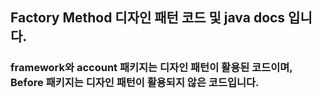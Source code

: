 ## Factory Method 디자인 패턴 코드 및 java docs 입니다.
### framework와 account 패키지는 디자인 패턴이 활용된 코드이며, Before 패키지는 디자인 패턴이 활용되지 않은 코드입니다. 
